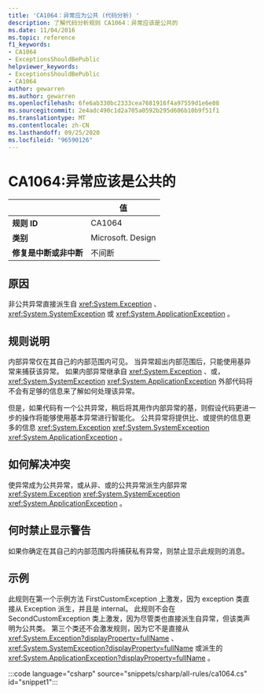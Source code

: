 ```yaml
---
title: 'CA1064：异常应为公共 (代码分析) '
description: 了解代码分析规则 CA1064：异常应该是公共的
ms.date: 11/04/2016
ms.topic: reference
f1_keywords:
- CA1064
- ExceptionsShouldBePublic
helpviewer_keywords:
- ExceptionsShouldBePublic
- CA1064
author: gewarren
ms.author: gewarren
ms.openlocfilehash: 6fe6ab330bc2333cea7681916f4a97559d1e6e08
ms.sourcegitcommit: 2e4adc490c1d2a705a0592b295d606b10b9f51f1
ms.translationtype: MT
ms.contentlocale: zh-CN
ms.lasthandoff: 09/25/2020
ms.locfileid: "96590126"
---
```

# <a name="ca1064-exceptions-should-be-public"></a>CA1064:异常应该是公共的

| | 值 |
|-|-|
| **规则 ID** |CA1064|
| **类别** |Microsoft. Design|
| **修复是中断或非中断** |不间断|

## <a name="cause"></a>原因

非公共异常直接派生自 <xref:System.Exception> 、 <xref:System.SystemException> 或 <xref:System.ApplicationException> 。

## <a name="rule-description"></a>规则说明

内部异常仅在其自己的内部范围内可见。 当异常超出内部范围后，只能使用基异常来捕获该异常。 如果内部异常继承自 <xref:System.Exception> 、或， <xref:System.SystemException> <xref:System.ApplicationException> 外部代码将不会有足够的信息来了解如何处理该异常。

但是，如果代码有一个公共异常，稍后将其用作内部异常的基，则假设代码更进一步的操作将能够使用基本异常进行智能化。 公共异常将提供比、或提供的信息更多的信息 <xref:System.Exception> <xref:System.SystemException> <xref:System.ApplicationException> 。

## <a name="how-to-fix-violations"></a>如何解决冲突

使异常成为公共异常，或从非、或的公共异常派生内部异常 <xref:System.Exception> <xref:System.SystemException> <xref:System.ApplicationException> 。

## <a name="when-to-suppress-warnings"></a>何时禁止显示警告

如果你确定在其自己的内部范围内将捕获私有异常，则禁止显示此规则的消息。

## <a name="example"></a>示例

此规则在第一个示例方法 FirstCustomException 上激发，因为 exception 类直接从 Exception 派生，并且是 internal。 此规则不会在 SecondCustomException 类上激发，因为尽管类也直接派生自异常，但该类声明为公共类。 第三个类还不会激发规则，因为它不是直接从 <xref:System.Exception?displayProperty=fullName> 、 <xref:System.SystemException?displayProperty=fullName> 或派生的 <xref:System.ApplicationException?displayProperty=fullName> 。

:::code language="csharp" source="snippets/csharp/all-rules/ca1064.cs" id="snippet1":::
